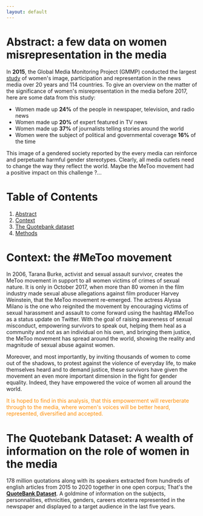 ```yaml
---
layout: default
---
```


# <a name="abstract"></a> **Abstract**: a few data on women misrepresentation in the media 

In **2015**, the Global Media Monitoring Project (GMMP) conducted the largest [study](https://www.media-diversity.org/additional-files/Who_Makes_the_News_-_Global_Media_Monitoring_Project.pdf) of women's image, participation and representation in the news media over 20 years and 114 countries. To give an overview on the matter of the significance of women's misrepresentation in the media before 2017, here are some data from this study:

- Women made up **24%** of the people in newspaper, television, and radio news
- Women made up **20%** of expert featured in TV news
- Women made up **37%** of journalists telling stories around the world
- Women were the subject of political and governmental coverage **16%** of the time


This image of a gendered society reported by the every media can reinforce and perpetuate harmful gender stereotypes. Clearly, all media outlets need to change the way they reflect the world. Maybe the MeToo movement had a positive impact on this challenge ?...



# **Table of Contents**
1. [Abstract](#abstract)
2. [Context](#context)
3. [The Quotebank dataset](#quotebank)
4. [Methods](#methods)


# <a name="context"></a> **Context**: the #MeToo movement 

In 2006, Tarana Burke, activist and sexual assault survivor, creates the MeToo movement in support to all women victims of crimes of sexual nature. It is only in October 2017, when more than 80 women in the film industry made sexual abuse allegations against film producer Harvey Weinstein, that the MeToo movement re-emerged. The actress Alyssa Milano is the one who reignited the movement by encouraging victims of sexual harassment and assault to come forward using the hashtag #MeToo as a status update on Twitter. With the goal of raising awareness of sexual misconduct, empowering survivors to speak out, helping them heal as a community and not as an individual on his own, and bringing them justice, the MeToo movement has spread around the world, showing the reality and magnitude of sexual abuse against women.   

Moreover, and most importantly, by inviting thousands of women to come out of the shadows, to protest against the violence of everyday life, to make themselves heard and to demand justice, these survivors have given the movement an even more important dimension in the fight for gender equality. Indeed, they have empowered the voice of women all around the world.  

<span style="color:DarkOrange">It is hoped to find in this analysis, that this empowerment will reverberate through to the media, where women's voices will be better heard, represented, diversified and accepted.</span>


# <a name="quotebank"></a> **The Quotebank Dataset**: A wealth of information on the role of women in the media

178 million quotations along with its speakers extracted from hundreds of english articles from 2015 to 2020 together in one open corpus; That's the [**QuoteBank Dataset**](https://dlab.epfl.ch/people/west/pub/Vaucher-Spitz-Catasta-West_WSDM-21.pdf). A goldmine of information on the subjects, personnalities, ethnicities, genders, careers etcetera represented in the newspaper and displayed to a target audience in the last five years. 

